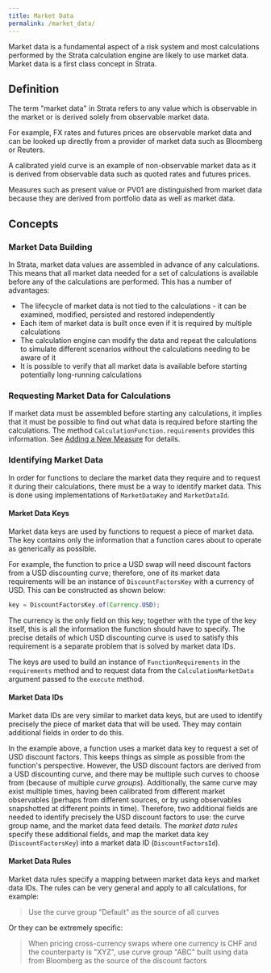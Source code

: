 ```yaml
---
title: Market Data
permalink: /market_data/
---
```


Market data is a fundamental aspect of a risk system and most calculations performed by the Strata calculation
engine are likely to use market data. Market data is a first class concept in Strata.

## Definition

The term "market data" in Strata refers to any value which is observable in the market or is derived solely from
observable market data.

For example, FX rates and futures prices are observable market data and can be looked up directly from a provider of
market data such as Bloomberg or Reuters. 

A calibrated yield curve is an example of non-observable market data as it is derived from observable data such as
quoted rates and futures prices.

Measures such as present value or PV01 are distinguished from market data because they are derived from portfolio
data as well as market data.

## Concepts

### Market Data Building

In Strata, market data values are assembled in advance of any calculations.
This means that all market data needed for a set of calculations is available before any of the calculations are performed.
This has a number of advantages: 

* The lifecycle of market data is not tied to the calculations - it can be examined, modified, persisted and restored independently
* Each item of market data is built once even if it is required by multiple calculations
* The calculation engine can modify the data and repeat the calculations to simulate different scenarios without
the calculations needing to be aware of it
* It is possible to verify that all market data is available before starting potentially long-running calculations

### Requesting Market Data for Calculations

If market data must be assembled before starting any calculations, it implies that it must be possible to find out what
data is required before starting the calculations.
The method `CalculationFunction.requirements` provides this information.
See [Adding a New Measure]({{site.baseurl}}/add_measure) for details.

### Identifying Market Data

In order for functions to declare the market data they require and to request it during their calculations,
there must be a way to identify market data. This is done using implementations of `MarketDataKey` and `MarketDataId`.

#### Market Data Keys

Market data keys are used by functions to request a piece of market data. The key contains only the information
that a function cares about to operate as generically as possible.

For example, the function to price a USD swap will need discount factors from a USD discounting curve;
therefore, one of its market data requirements will be an instance of `DiscountFactorsKey` with a currency of USD.
This can be constructed as shown below:

```java
key = DiscountFactorsKey.of(Currency.USD);
```

The currency is the only field on this key; together with the type of the key itself, this is all the information
the function should have to specify. The precise details of which USD discounting curve is used to satisfy this
requirement is a separate problem that is solved by market data IDs. 

The keys are used to build an instance of `FunctionRequirements` in the `requirements` method and to request data
from the `CalculationMarketData` argument passed to the `execute` method.

#### Market Data IDs

Market data IDs are very similar to market data keys, but are used to identify precisely the piece of market data
that will be used. They may contain additional fields in order to do this.

In the example above, a function uses a market data key to request a set of USD discount factors.
This keeps things as simple as possible from the function's perspective. However, the USD discount factors
are derived from a USD discounting curve, and there may be multiple such curves to choose from
(because of multiple _curve groups_). Additionally, the same curve may exist multiple times, having been calibrated
from different market observables (perhaps from different sources, or by using observables snapshotted
at different points in time). Therefore, two additional fields are needed to identify precisely the USD discount
factors to use: the curve group name, and the market data feed details.
The _market data rules_ specify these additional fields, and map the market data key (`DiscountFactorsKey`)
into a market data ID (`DiscountFactorsId`).

#### Market Data Rules

Market data rules specify a mapping between market data keys and market data IDs.
The rules can be very general and apply to all calculations, for example:

> Use the curve group "Default" as the source of all curves

Or they can be extremely specific:

> When pricing cross-currency swaps where one currency is CHF and the counterparty is "XYZ", use curve group
"ABC" built using data from Bloomberg as the source of the discount factors

